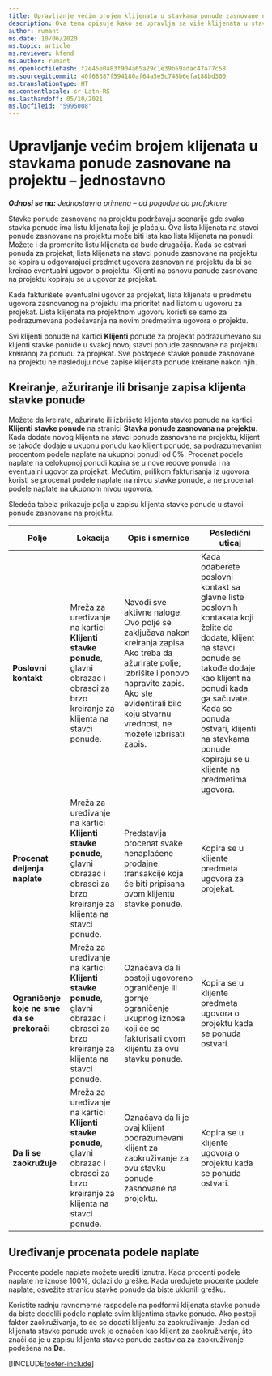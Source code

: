 ```yaml
---
title: Upravljanje većim brojem klijenata u stavkama ponude zasnovane na projektu – jednostavno
description: Ova tema opisuje kako se upravlja sa više klijenata u stavkama ponuda zasnovanim na projektu.
author: rumant
ms.date: 10/06/2020
ms.topic: article
ms.reviewer: kfend
ms.author: rumant
ms.openlocfilehash: f2e45e0a83f904a65a29c1e39b59adac47a77c58
ms.sourcegitcommit: 40f68387f594180af64a5e5c748b6efa188bd300
ms.translationtype: HT
ms.contentlocale: sr-Latn-RS
ms.lasthandoff: 05/10/2021
ms.locfileid: "5995008"
---
```

# <a name="manage-multiple-customers-on-project-based-quote-lines---lite"></a>Upravljanje većim brojem klijenata u stavkama ponude zasnovane na projektu – jednostavno

_**Odnosi se na:** Jednostavna primena – od pogodbe do profakture_

Stavke ponude zasnovane na projektu podržavaju scenarije gde svaka stavka ponude ima listu klijenata koji je plaćaju. Ova lista klijenata na stavci ponude zasnovane na projektu može biti ista kao lista klijenata na ponudi. Možete i da promenite listu klijenata da bude drugačija. Kada se ostvari ponuda za projekat, lista klijenata na stavci ponude zasnovane na projektu se kopira u odgovarajući predmet ugovora zasnovan na projektu da bi se kreirao eventualni ugovor o projektu. Klijenti na osnovu ponude zasnovane na projektu kopiraju se u ugovor za projekat.

Kada fakturišete eventualni ugovor za projekat, lista klijenata u predmetu ugovora zasnovanog na projektu ima prioritet nad listom u ugovoru za projekat. Lista klijenata na projektnom ugovoru koristi se samo za podrazumevana podešavanja na novim predmetima ugovora o projektu.

Svi klijenti ponude na kartici **Klijenti** ponude za projekat podrazumevano su klijenti stavke ponude u svakoj novoj stavci ponude zasnovane na projektu kreiranoj za ponudu za projekat. Sve postojeće stavke ponude zasnovane na projektu ne nasleđuju nove zapise klijenata ponude kreirane nakon njih.

## <a name="create-update-or-delete-a-quote-line-customer-record"></a>Kreiranje, ažuriranje ili brisanje zapisa klijenta stavke ponude

Možete da kreirate, ažurirate ili izbrišete klijenta stavke ponude na kartici **Klijenti stavke ponude** na stranici **Stavka ponude zasnovana na projektu**. Kada dodate novog klijenta na stavci ponude zasnovane na projektu, klijent se takođe dodaje u ukupnu ponudu kao klijent ponude, sa podrazumevanim procentom podele naplate na ukupnoj ponudi od 0%. Procenat podele naplate na celokupnoj ponudi kopira se u nove redove ponuda i na eventualni ugovor za projekat. Međutim, prilikom fakturisanja iz ugovora koristi se procenat podele naplate na nivou stavke ponude, a ne procenat podele naplate na ukupnom nivou ugovora. 

Sledeća tabela prikazuje polja u zapisu klijenta stavke ponude u stavci ponude zasnovane na projektu.

| Polje | Lokacija | Opis i smernice | Posledični uticaj |
| --- | --- | --- | --- |
| **Poslovni kontakt** | Mreža za uređivanje na kartici **Klijenti stavke ponude**, glavni obrazac i obrasci za brzo kreiranje za klijenta na stavci ponude. | Navodi sve aktivne naloge. Ovo polje se zaključava nakon kreiranja zapisa. Ako treba da ažurirate polje, izbrišite i ponovo napravite zapis. Ako ste evidentirali bilo koju stvarnu vrednost, ne možete izbrisati zapis. | Kada odaberete poslovni kontakt sa glavne liste poslovnih kontakata koji želite da dodate, klijent na stavci ponude se takođe dodaje kao klijent na ponudi kada ga sačuvate. Kada se ponuda ostvari, klijenti na stavkama ponude kopiraju se u klijente na predmetima ugovora. |
| **Procenat deljenja naplate** | Mreža za uređivanje na kartici **Klijenti stavke ponude**, glavni obrazac i obrasci za brzo kreiranje za klijenta na stavci ponude. | Predstavlja procenat svake nenaplaćene prodajne transakcije koja će biti pripisana ovom klijentu stavke ponude. | Kopira se u klijente predmeta ugovora za projekat. |
| **Ograničenje koje ne sme da se prekorači** | Mreža za uređivanje na kartici **Klijenti stavke ponude**, glavni obrazac i obrasci za brzo kreiranje za klijenta na stavci ponude. | Označava da li postoji ugovoreno ograničenje ili gornje ograničenje ukupnog iznosa koji će se fakturisati ovom klijentu za ovu stavku ponude. | Kopira se u klijente predmeta ugovora o projektu kada se ponuda ostvari. |
| **Da li se zaokružuje** | Mreža za uređivanje na kartici **Klijenti stavke ponude**, glavni obrazac i obrasci za brzo kreiranje za klijenta na stavci ponude. | Označava da li je ovaj klijent podrazumevani klijent za zaokruživanje za ovu stavku ponude zasnovane na projektu. | Kopira se u klijente ugovora o projektu kada se ponuda ostvari. |

## <a name="edit-billing-split-percentages"></a>Uređivanje procenata podele naplate

Procente podele naplate možete urediti iznutra. Kada procenti podele naplate ne iznose 100%, dolazi do greške. Kada uređujete procente podele naplate, osvežite stranicu stavke ponude da biste uklonili grešku.

Koristite radnju ravnomerne raspodele na podformi klijenata stavke ponude da biste dodelili podele naplate svim klijentima stavke ponude. Ako postoji faktor zaokruživanja, to će se dodati klijentu za zaokruživanje. Jedan od klijenata stavke ponude uvek je označen kao klijent za zaokruživanje, što znači da je u zapisu klijenta stavke ponude zastavica za zaokruživanje podešena na **Da**. 


[!INCLUDE[footer-include](../../includes/footer-banner.md)]